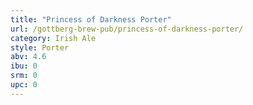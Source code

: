 ```yaml
---
title: "Princess of Darkness Porter"
url: /gottberg-brew-pub/princess-of-darkness-porter/
category: Irish Ale
style: Porter
abv: 4.6
ibu: 0
srm: 0
upc: 0
---
```


